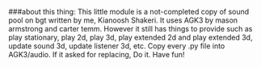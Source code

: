 ###about this thing:
								This little module is a not-completed copy of sound pool on bgt written by me, Kianoosh Shakeri. It uses AGK3 by mason armstrong and carter temm. However it still has things to provide such as play stationary, play 2d, play 3d, play extended 2d and play extended 3d, update sound 3d, update listener 3d, etc.
Copy every .py file into AGK3/audio. If it asked for replacing, Do it. Have fun!